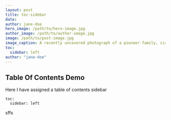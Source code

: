 ```yaml
---
layout: post
title: toc-sidebar
date:
author: jane-doe
hero_image: /path/to/hero-image.jpg
author_image: /path/to/author-image.jpg
image: /path/to/post-image.jpg
image_caption: A recently uncovered photograph of a pioneer family, circa 1850s.
toc:
  sidebar: left
author: "jane-doe"
---
```


## Table Of Contents Demo
Here I have assigned a table of contents sidebar

```
toc:
  sidebar: left
```

sffs